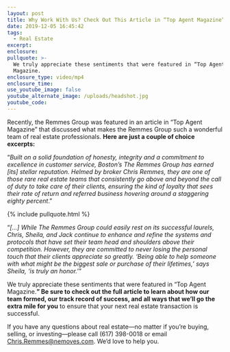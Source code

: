 ```yaml
---
layout: post
title: Why Work With Us? Check Out This Article in “Top Agent Magazine”
date: 2019-12-05 16:45:42
tags:
  - Real Estate
excerpt:
enclosure:
pullquote: >-
  We truly appreciate these sentiments that were featured in “Top Agent
  Magazine.
enclosure_type: video/mp4
enclosure_time:
use_youtube_image: false
youtube_alternate_image: /uploads/headshot.jpg
youtube_code:
---
```


Recently, the Remmes Group was featured in an article in “Top Agent Magazine” that discussed what makes the Remmes Group such a wonderful team of real estate professionals. **Here are just a couple of choice excerpts:**

“*Built on a solid foundation of honesty, integrity and a commitment to excellence in customer service, Boston’s The Remmes Group has earned \[its\] stellar reputation. Helmed by broker Chris Remmes, they are one of those rare real estate teams that consistently go above and beyond the call of duty to take care of their clients, ensuring the kind of loyalty that sees their rate of return and referred business hovering around a staggering eighty percent*.”

{% include pullquote.html %}

“*\[...\] While The Remmes Group could easily rest on its successful laurels, Chris, Sheila, and Jack continue to enhance and refine the systems and protocols that have set their team head and shoulders above their competition. However, they are committed to never losing the personal touch that their clients appreciate so greatly. ‘Being able to help someone with what might be the biggest sale or purchase of their lifetimes,’ says Sheila, ‘is truly an honor.*’”

We truly appreciate these sentiments that were featured in “Top Agent Magazine.**” Be sure to check out the full article to learn about how our team formed, our track record of success, and all ways that we’ll go the extra mile for you** to ensure that your next real estate transaction is successful.

If you have any questions about real estate—no matter if you’re buying, selling, or investing—please call (617) 398-0018 or email [Chris.Remmes@nemoves.com](mailto:Chris.Remmes@nemoves.com). We’d love to help you.